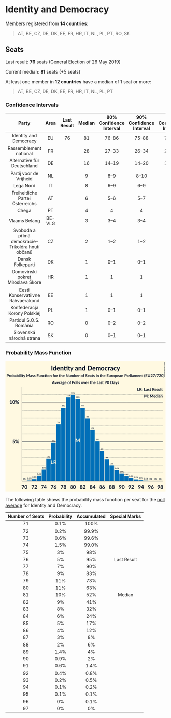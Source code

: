 # Identity and Democracy

Members registered from **14 countries**:

> AT, BE, CZ, DE, DK, EE, FR, HR, IT, NL, PL, PT, RO, SK

## Seats

Last result: **76** seats (General Election of 26 May 2019)

Current median: **81** seats (+5 seats)

At least one member in **12 countries** have a median of 1 seat or more:

> AT, BE, CZ, DE, DK, EE, FR, HR, IT, NL, PL, PT

### Confidence Intervals

| Party | Area | Last Result | Median | 80% Confidence Interval | 90% Confidence Interval | 95% Confidence Interval | 99% Confidence Interval |
|:-----:|:----:|:-----------:|:------:|:-----------------------:|:-----------------------:|:-----------------------:|:-----------------------:|
| Identity and Democracy | EU | 76 | 81 | 76–86 | 75–88 | 75–89 | 73–92 |
| Rassemblement national | FR | | 28 | 27–33 | 26–34 | 25–37 | 24–37 |
| Alternative für Deutschland | DE | | 16 | 14–19 | 14–20 | 13–21 | 12–21 |
| Partij voor de Vrijheid | NL | | 9 | 8–9 | 8–10 | 8–10 | 8–10 |
| Lega Nord | IT | | 8 | 6–9 | 6–9 | 6–9 | 5–10 |
| Freiheitliche Partei Österreichs | AT | | 6 | 5–6 | 5–7 | 5–7 | 5–7 |
| Chega | PT | | 4 | 4 | 4 | 4 | 4 |
| Vlaams Belang | BE-VLG | | 3 | 3–4 | 3–4 | 3–4 | 3–4 |
| Svoboda a přímá demokracie–Trikolóra hnutí občanů | CZ | | 2 | 1–2 | 1–2 | 1–2 | 1–2 |
| Dansk Folkeparti | DK | | 1 | 0–1 | 0–1 | 0–1 | 0–1 |
| Domovinski pokret Miroslava Škore | HR | | 1 | 1 | 1 | 1 | 0–1 |
| Eesti Konservatiivne Rahvaerakond | EE | | 1 | 1 | 1 | 1 | 1–2 |
| Konfederacja Korony Polskiej | PL | | 1 | 0–1 | 0–1 | 0–1 | 0–1 |
| Partidul S.O.S. România | RO | | 0 | 0–2 | 0–2 | 0–3 | 0–3 |
| Slovenská národná strana | SK | | 0 | 0–1 | 0–1 | 0–1 | 0–1 |

### Probability Mass Function

![Graph with seats probability mass function not yet produced](average-2024-04-15-seats-pmf-identityanddemocracy.png "Seats Probability Mass Function")

The following table shows the probability mass function per seat for the [poll average](average-2024-04-15.html) for Identity and Democracy.

| Number of Seats | Probability | Accumulated | Special Marks |
|:---------------:|:-----------:|:-----------:|:-------------:|
| 71 | 0.1% | 100% |  |
| 72 | 0.2% | 99.9% |  |
| 73 | 0.6% | 99.6% |  |
| 74 | 1.5% | 99.0% |  |
| 75 | 3% | 98% |  |
| 76 | 5% | 95% | Last Result |
| 77 | 7% | 90% |  |
| 78 | 9% | 83% |  |
| 79 | 11% | 73% |  |
| 80 | 11% | 63% |  |
| 81 | 10% | 52% | Median |
| 82 | 9% | 41% |  |
| 83 | 8% | 32% |  |
| 84 | 6% | 24% |  |
| 85 | 5% | 17% |  |
| 86 | 4% | 12% |  |
| 87 | 3% | 8% |  |
| 88 | 2% | 6% |  |
| 89 | 1.4% | 4% |  |
| 90 | 0.9% | 2% |  |
| 91 | 0.6% | 1.4% |  |
| 92 | 0.4% | 0.8% |  |
| 93 | 0.2% | 0.5% |  |
| 94 | 0.1% | 0.2% |  |
| 95 | 0.1% | 0.1% |  |
| 96 | 0% | 0.1% |  |
| 97 | 0% | 0% |  |


